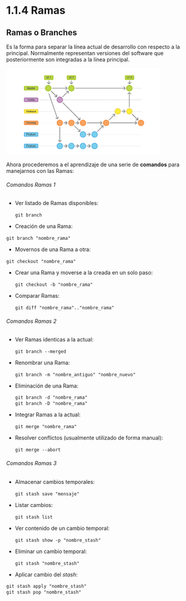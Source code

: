 # **1.1.4 Ramas**
## **Ramas o Branches**
Es la forma para separar la línea actual de desarrollo con respecto a la principal. Normalmente representan versiones del software que posteriormente son integradas a la línea
principal.

![](https://github.com/XescoC/IS-28/raw/i72ruvea/images/ramas.PNG)

Ahora procederemos a el aprendizaje de una serie de **comandos** para manejarnos con las Ramas:


###### Comandos Ramas 1

* Ver listado de Ramas disponibles:

  `git branch`


 * Creación de una Rama:

 `git branch "nombre_rama"`


 *  Movernos de una Rama a otra:

   `git checkout "nombre_rama"`


* Crear una Rama y moverse a la creada en un solo paso:

    `git checkout -b "nombre_rama"`


* Comparar Ramas:

    `git diff "nombre_rama".."nombre_rama"`

###### Comandos Ramas 2

* Ver Ramas identicas a la actual:

  `git branch --merged`


* Renombrar una Rama:

  `git branch -m "nombre_antiguo" "nombre_nuevo"`


* Eliminación de una Rama:

  ```Shell
  git branch -d "nombre_rama"
  git branch -D "nombre_rama"
  ```


* Integrar Ramas a la actual:

  `git merge "nombre_rama"`


* Resolver conflictos (usualmente utilizado de forma manual):

  `git merge --abort`

###### Comandos Ramas 3

* Almacenar cambios temporales:

  `git stash save "mensaje"`


* Listar cambios:

  `git stash list`

* Ver contenido de un cambio temporal:

  `git stash show -p "nombre_stash"`


* Eliminar un cambio temporal:

  `git stash "nombre_stash"`


* Aplicar cambio del *stash*:

```Shell
git stash apply "nombre_stash"
git stash pop "nombre_stash"
```
